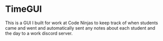 # TimeGUI
This is a GUI I built for work at Code Ninjas to keep track of when students came and went and automatically sent any notes about each student and the day to a work discord server.
